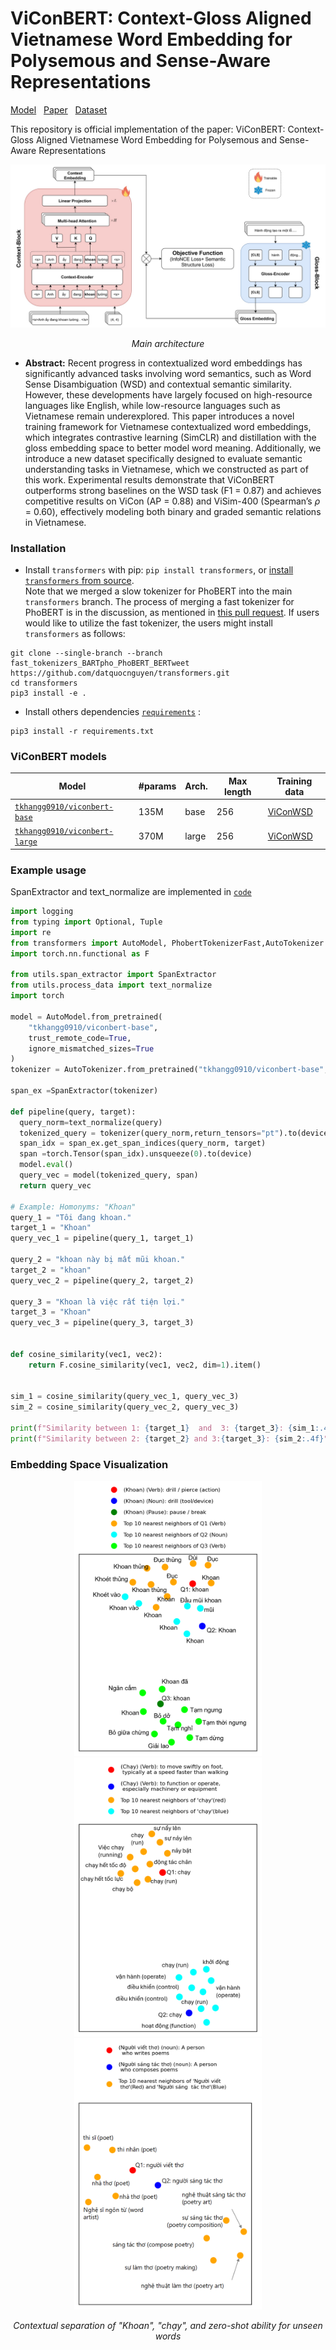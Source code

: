 # ViConBERT: Context-Gloss Aligned Vietnamese Word Embedding for Polysemous and Sense-Aware Representations
[Model](https://huggingface.co/tkhangg0910/viconbert-base)  $~$  [Paper](https://huggingface.co/tkhangg0910/viconbert-base) $~$  [Dataset](https://huggingface.co/datasets/tkhangg0910/ViConWSD)

This repository is official implementation of the paper: ViConBERT: Context-Gloss Aligned Vietnamese Word Embedding for Polysemous and Sense-Aware Representations

![](https://github.com/tkhangg0910/ViConBERT/blob/main/figs/architecture.jpg?raw=true)
<p align="center"><em>Main architecture</em></p>

* **Abstract:**
Recent progress in contextualized word embeddings has significantly advanced tasks involving word semantics, such as Word Sense Disambiguation (WSD) and contextual semantic similarity. However, these developments have largely focused on high-resource languages like English, while low-resource languages such as Vietnamese remain underexplored. This paper introduces a novel training framework for Vietnamese contextualized word embeddings, which integrates contrastive learning (SimCLR) and distillation with the gloss embedding space to better model word meaning. Additionally, we introduce a new dataset specifically designed to evaluate semantic understanding tasks in Vietnamese, which we constructed as part of this work. Experimental results demonstrate that ViConBERT outperforms strong baselines on the WSD task (F1 = 0.87) and achieves competitive results on ViCon (AP = 0.88) and ViSim-400 (Spearman’s $\rho$ = 0.60), effectively modeling both binary and graded semantic relations in Vietnamese.

### Installation <a name="install2"></a>
- Install `transformers` with pip: `pip install transformers`, or [install `transformers` from source](https://huggingface.co/docs/transformers/installation#installing-from-source).  <br /> 
Note that we merged a slow tokenizer for PhoBERT into the main `transformers` branch. The process of merging a fast tokenizer for PhoBERT is in the discussion, as mentioned in [this pull request](https://github.com/huggingface/transformers/pull/17254#issuecomment-1133932067). If users would like to utilize the fast tokenizer, the users might install `transformers` as follows:

```
git clone --single-branch --branch fast_tokenizers_BARTpho_PhoBERT_BERTweet https://github.com/datquocnguyen/transformers.git
cd transformers
pip3 install -e .
```

- Install others dependencies [`requirements`](https://github.com/tkhangg0910/ViConBERT/blob/main/requirements.txt)  :
```
pip3 install -r requirements.txt
```


### ViConBERT models <a name="models2"></a>


Model | #params | Arch. | Max length | Training data
---|---|---|---|---
[`tkhangg0910/viconbert-base`](https://huggingface.co/tkhangg0910/viconbert-base) | 135M | base | 256 | [ViConWSD](https://huggingface.co/datasets/tkhangg0910/ViConWSD)
[`tkhangg0910/viconbert-large`](https://huggingface.co/tkhangg0910/viconbert-large) | 370M | large | 256 | [ViConWSD](https://huggingface.co/datasets/tkhangg0910/ViConWSD)


### Example usage <a name="usage2"></a>
SpanExtractor and text_normalize are implemented in [`code`](https://github.com/tkhangg0910/ViConBERT/tree/main/utils) 
```python
import logging
from typing import Optional, Tuple
import re
from transformers import AutoModel, PhobertTokenizerFast,AutoTokenizer
import torch.nn.functional as F

from utils.span_extractor import SpanExtractor
from utils.process_data import text_normalize
import torch

model = AutoModel.from_pretrained(
    "tkhangg0910/viconbert-base",
    trust_remote_code=True,
    ignore_mismatched_sizes=True
)
tokenizer = AutoTokenizer.from_pretrained("tkhangg0910/viconbert-base", use_fast=True)

span_ex =SpanExtractor(tokenizer)

def pipeline(query, target):
  query_norm=text_normalize(query)
  tokenized_query = tokenizer(query_norm,return_tensors="pt").to(device)
  span_idx = span_ex.get_span_indices(query_norm, target)
  span =torch.Tensor(span_idx).unsqueeze(0).to(device)
  model.eval()
  query_vec = model(tokenized_query, span)
  return query_vec

# Example: Homonyms: "Khoan" 
query_1 = "Tôi đang khoan."
target_1 = "Khoan"
query_vec_1 = pipeline(query_1, target_1)

query_2 = "khoan này bị mất mũi khoan."
target_2 = "khoan"
query_vec_2 = pipeline(query_2, target_2)

query_3 = "Khoan là việc rất tiện lợi."
target_3 = "Khoan"
query_vec_3 = pipeline(query_3, target_3)


def cosine_similarity(vec1, vec2):
    return F.cosine_similarity(vec1, vec2, dim=1).item()


sim_1 = cosine_similarity(query_vec_1, query_vec_3)
sim_2 = cosine_similarity(query_vec_2, query_vec_3)

print(f"Similarity between 1: {target_1}  and  3: {target_3}: {sim_1:.4f}")
print(f"Similarity between 2: {target_2} and 3:{target_3}: {sim_2:.4f}")
```
### Embedding Space Visualization

<p align="center">
  <img src="visualization/image_hono.png" width="300"/>
  <img src="visualization/image_poly.png" width="300"/>
  <img src="visualization/image_zeroshot.png" width="300"/>
</p>

<p align="center">
  <em>Contextual separation of "Khoan", "chạy", and zero-shot ability for unseen words</em>
</p>
